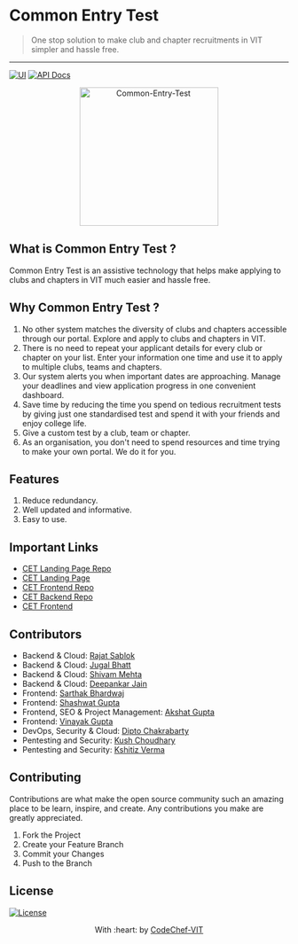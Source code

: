 # Common Entry Test

> <Subtitle>
> One stop solution to make club and chapter recruitments in VIT simpler and hassle free.

---
[![UI ](https://img.shields.io/badge/User%20Interface-Link%20to%20UI-orange?style=flat-square&logo=appveyor)](https://cet.codechefvit.com) [![API Docs ](https://img.shields.io/badge/API%20Docs-View%20Here-orange?style=flat-square&logo=appveyor)](https://documenter.getpostman.com/view/12931122/TVmPAxAf)

<p align="center">
<img src="https://i.ibb.co/VppxmWZ/cet.png" alt="Common-Entry-Test" width="250px"/>
</p>

## What is Common Entry Test ?
Common Entry Test is an assistive technology that helps make applying to clubs and chapters in VIT much easier and hassle free.

## Why Common Entry Test ?
1. No other system matches the diversity of clubs and chapters accessible through our portal. Explore and apply to clubs and chapters in VIT.
2. There is no need to repeat your applicant details for every club or chapter on your list. Enter your information one time and use it to apply to multiple clubs, teams and chapters.
3. Our system alerts you when important dates are approaching. Manage your deadlines and view application progress in one convenient dashboard.
4. Save time by reducing the time you spend on tedious recruitment tests by giving just one standardised test and spend it with your friends and enjoy college life.
5. Give a custom test by a club, team or chapter.
6. As an organisation, you don't need to spend resources and time trying to make your own portal. We do it for you.

## Features
1. Reduce redundancy.
2. Well updated and informative.
3. Easy to use.

## Important Links
- [CET Landing Page Repo](https://github.com/CodeChefVIT/Common-Entry-Test)
- [CET Landing Page](https://cet.codechefvit.com)
- [CET Frontend Repo](https://github.com/CodeChefVIT/cetFrontend)
- [CET Backend Repo](https://github.com/CodeChefVIT/cetBackend)
- [CET Frontend](https://cet-portal.codechefvit.com) 

## Contributors
- Backend & Cloud: <a href="https://github.com/RajatSablok">Rajat Sablok</a>
- Backend & Cloud: <a href="https://github.com/jugaldb">Jugal Bhatt</a>
- Backend & Cloud: <a href="https://github.com/N0v0cain3">Shivam Mehta</a>
- Backend & Cloud: <a href="https://github.com/decipher07">Deepankar Jain</a>
- Frontend: <a href="https://github.com/Sarthakbh321">Sarthak Bhardwaj</a>
- Frontend: <a href="https://github.com/shashtag">Shashwat Gupta</a>
- Frontend, SEO & Project Management: <a href="https://github.com/akshatvg">Akshat Gupta</a>
- Frontend: <a href="https://github.com/gvinayakgupta">Vinayak Gupta</a>
- DevOps, Security & Cloud: <a href="https://github.com/diptochakrabarty">Dipto Chakrabarty</a>
- Pentesting and Security: <a href="https://github.com/1UC1F3R616">Kush Choudhary</a>
- Pentesting and Security: <a href="https://github.com/Kshitizv05">Kshitiz Verma</a>

## Contributing

Contributions are what make the open source community such an amazing place to be learn, inspire, and create. Any contributions you make are greatly appreciated.

1. Fork the Project
2. Create your Feature Branch 
3. Commit your Changes 
4. Push to the Branch 

## License
[![License](http://img.shields.io/:license-mit-blue.svg?style=flat-square)](http://badges.mit-license.org)

<p align="center">
	With :heart: by <a href="https://www.codechefvit.com" target="_blank">CodeChef-VIT</a>
</p>
